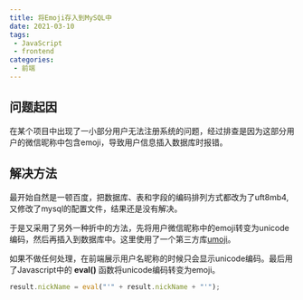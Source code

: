 ```yaml
---
title: 将Emoji存入到MySQL中
date: 2021-03-10
tags:
 - JavaScript
 - frontend
categories: 
 - 前端
---
```


## 问题起因
在某个项目中出现了一小部分用户无法注册系统的问题，经过排查是因为这部分用户的微信昵称中包含emoji，导致用户信息插入数据库时报错。
<!-- more -->
## 解决方法
最开始自然是一顿百度，把数据库、表和字段的编码排列方式都改为了uft8mb4,又修改了mysql的配置文件，结果还是没有解决。

于是又采用了另外一种折中的方法，先将用户微信昵称中的emoji转变为unicode编码，然后再插入到数据库中。这里使用了一个第三方库[umoji](https://github.com/channg/umoji)。

如果不做任何处理，在前端展示用户名昵称的时候只会显示unicode编码。最后用了Javascript中的 **eval()** 函数将unicode编码转变为emoji。
``` js
result.nickName = eval("'" + result.nickName + "'");
```